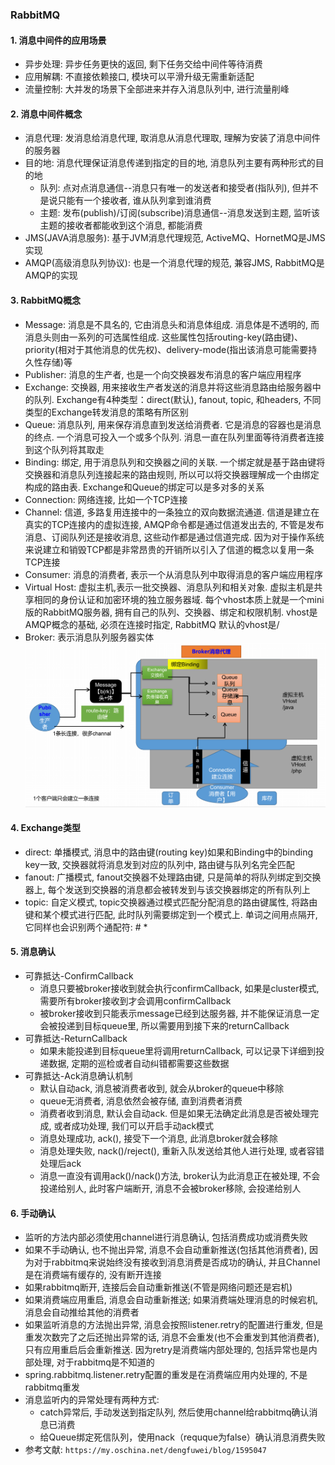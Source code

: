 ### RabbitMQ
#### 1. 消息中间件的应用场景
- 异步处理: 异步任务更快的返回, 剩下任务交给中间件等待消费
- 应用解耦: 不直接依赖接口, 模块可以平滑升级无需重新适配 
- 流量控制: 大并发的场景下全部进来并存入消息队列中, 进行流量削峰

#### 2. 消息中间件概念
- 消息代理: 发消息给消息代理, 取消息从消息代理取, 理解为安装了消息中间件的服务器
- 目的地: 消息代理保证消息传递到指定的目的地, 消息队列主要有两种形式的目的地
    - 队列: 点对点消息通信--消息只有唯一的发送者和接受者(指队列), 但并不是说只能有一个接收者, 谁从队列拿到谁消费
    - 主题: 发布(publish)/订阅(subscribe)消息通信--消息发送到主题, 监听该主题的接收者都能收到这个消息, 都能消费
- JMS(JAVA消息服务): 基于JVM消息代理规范, ActiveMQ、HornetMQ是JMS实现
- AMQP(高级消息队列协议): 也是一个消息代理的规范, 兼容JMS, RabbitMQ是AMQP的实现

#### 3. RabbitMQ概念
- Message: 消息是不具名的, 它由消息头和消息体组成. 消息体是不透明的, 而消息头则由一系列的可选属性组成. 这些属性包括routing-key(路由键)、priority(相对于其他消息的优先权)、delivery-mode(指出该消息可能需要持久性存储)等
- Publisher: 消息的生产者, 也是一个向交换器发布消息的客户端应用程序
- Exchange: 交换器, 用来接收生产者发送的消息并将这些消息路由给服务器中的队列. Exchange有4种类型：direct(默认), fanout, topic, 和headers, 不同类型的Exchange转发消息的策略有所区别
- Queue: 消息队列, 用来保存消息直到发送给消费者. 它是消息的容器也是消息的终点. 一个消息可投入一个或多个队列. 消息一直在队列里面等待消费者连接到这个队列将其取走
- Binding: 绑定, 用于消息队列和交换器之间的关联. 一个绑定就是基于路由键将交换器和消息队列连接起来的路由规则, 所以可以将交换器理解成一个由绑定构成的路由表. Exchange和Queue的绑定可以是多对多的关系
- Connection: 网络连接, 比如一个TCP连接
- Channel: 信道, 多路复用连接中的一条独立的双向数据流通道. 信道是建立在真实的TCP连接内的虚拟连接, AMQP命令都是通过信道发出去的, 不管是发布消息、订阅队列还是接收消息, 这些动作都是通过信道完成. 因为对于操作系统来说建立和销毁TCP都是非常昂贵的开销所以引入了信道的概念以复用一条TCP连接
- Consumer: 消息的消费者, 表示一个从消息队列中取得消息的客户端应用程序
- Virtual Host: 虚拟主机,表示一批交换器、消息队列和相关对象. 虚拟主机是共享相同的身份认证和加密环境的独立服务器域. 每个vhost本质上就是一个mini版的RabbitMQ服务器, 拥有自己的队列、交换器、绑定和权限机制. vhost是AMQP概念的基础, 必须在连接时指定, RabbitMQ 默认的vhost是/
- Broker: 表示消息队列服务器实体
![概念原理](https://github.com/CyS2020/SpringCloud-Mall/blob/main/resources/RabbitMQ%E5%8E%9F%E7%90%86.PNG?raw=true)

#### 4. Exchange类型
- direct: 单播模式, 消息中的路由键(routing key)如果和Binding中的binding key一致, 交换器就将消息发到对应的队列中, 路由键与队列名完全匹配
- fanout: 广播模式, fanout交换器不处理路由键, 只是简单的将队列绑定到交换器上, 每个发送到交换器的消息都会被转发到与该交换器绑定的所有队列上
- topic: 自定义模式, topic交换器通过模式匹配分配消息的路由键属性, 将路由键和某个模式进行匹配, 此时队列需要绑定到一个模式上. 单词之间用点隔开, 它同样也会识别两个通配符: # *

#### 5. 消息确认
- 可靠抵达-ConfirmCallback
    - 消息只要被broker接收到就会执行confirmCallback, 如果是cluster模式, 需要所有broker接收到才会调用confirmCallback
    - 被broker接收到只能表示message已经到达服务器, 并不能保证消息一定会被投递到目标queue里, 所以需要用到接下来的returnCallback
- 可靠抵达-ReturnCallback
    - 如果未能投递到目标queue里将调用returnCallback, 可以记录下详细到投递数据, 定期的巡检或者自动纠错都需要这些数据
- 可靠抵达-Ack消息确认机制
    - 默认自动ack, 消息被消费者收到, 就会从broker的queue中移除
    - queue无消费者, 消息依然会被存储, 直到消费者消费
    - 消费者收到消息, 默认会自动ack. 但是如果无法确定此消息是否被处理完成, 或者成功处理, 我们可以开启手动ack模式
    - 消息处理成功, ack(), 接受下一个消息, 此消息broker就会移除
    - 消息处理失败, nack()/reject(), 重新入队发送给其他人进行处理, 或者容错处理后ack
    - 消息一直没有调用ack()/nack()方法, broker认为此消息正在被处理, 不会投递给别人, 此时客户端断开, 消息不会被broker移除, 会投递给别人

#### 6. 手动确认
- 监听的方法内部必须使用channel进行消息确认, 包括消费成功或消费失败
- 如果不手动确认, 也不抛出异常, 消息不会自动重新推送(包括其他消费者), 因为对于rabbitmq来说始终没有接收到消息消费是否成功的确认, 并且Channel是在消费端有缓存的, 没有断开连接
- 如果rabbitmq断开, 连接后会自动重新推送(不管是网络问题还是宕机)
- 如果消费端应用重启, 消息会自动重新推送; 如果消费端处理消息的时候宕机, 消息会自动推给其他的消费者
- 如果监听消息的方法抛出异常, 消息会按照listener.retry的配置进行重发, 但是重发次数完了之后还抛出异常的话, 消息不会重发(也不会重发到其他消费者), 
只有应用重启后会重新推送. 因为retry是消费端内部处理的, 包括异常也是内部处理, 对于rabbitmq是不知道的
- spring.rabbitmq.listener.retry配置的重发是在消费端应用内处理的, 不是rabbitmq重发
- 消息监听内的异常处理有两种方式:
  - catch异常后, 手动发送到指定队列, 然后使用channel给rabbitmq确认消息已消费
  - 给Queue绑定死信队列，使用nack（requque为false）确认消息消费失败
- 参考文献: `https://my.oschina.net/dengfuwei/blog/1595047`